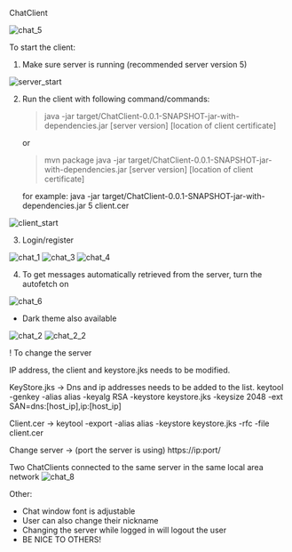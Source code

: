 
ChatClient

![chat_5](https://user-images.githubusercontent.com/63013313/147917675-ea7b713e-b243-477b-9f0e-b45e0cd10743.png)

To start the client:

1. Make sure server is running (recommended server version 5)

![server_start](https://user-images.githubusercontent.com/63013313/147917942-d35b38d1-548c-42ad-86f4-921d9116ca7a.png)


2. Run the client with following command/commands:


   > java -jar target/ChatClient-0.0.1-SNAPSHOT-jar-with-dependencies.jar [server version] [location of client certificate]

   or

   > mvn package
   > java -jar target/ChatClient-0.0.1-SNAPSHOT-jar-with-dependencies.jar [server version] [location of client certificate]
   
   for example:
   java -jar target/ChatClient-0.0.1-SNAPSHOT-jar-with-dependencies.jar 5 client.cer

![client_start](https://user-images.githubusercontent.com/63013313/147917936-4f5139fb-e5c7-4708-8333-810e6bc8aa5d.png)

3. Login/register

![chat_1](https://user-images.githubusercontent.com/63013313/147917627-33208530-df66-45d8-aca5-51bf7aaa7c7f.png)
![chat_3](https://user-images.githubusercontent.com/63013313/147917647-eeef353a-c4d1-455d-9ddc-b01df991f92f.png)
![chat_4](https://user-images.githubusercontent.com/63013313/147917657-b734426d-5671-4855-a1df-6a58b6f411a7.png)

4. To get messages automatically retrieved from the server, turn the autofetch on

![chat_6](https://user-images.githubusercontent.com/63013313/147917684-5af794ca-3068-4d66-9036-e20aea22d522.png)

- Dark theme also available

![chat_2](https://user-images.githubusercontent.com/63013313/147917636-5f50a74d-8a22-4cce-9cf5-019968eb5c0d.png)
![chat_2_2](https://user-images.githubusercontent.com/63013313/147918129-dc350bd4-ddec-4a48-8300-b45b6374f936.png)

! To change the server

IP address, the client and keystore.jks needs to be modified. 

KeyStore.jks -> 
Dns and ip addresses needs to be added to the list. 
keytool -genkey -alias alias -keyalg RSA -keystore keystore.jks -keysize 2048 -ext SAN=dns:[host_ip],ip:[host_ip]

Client.cer -> 
keytool -export -alias alias -keystore keystore.jks -rfc -file client.cer 

Change server -> (port the server is using)
https://ip:port/ 

Two ChatClients connected to the same server in the same local area network
![chat_8](https://user-images.githubusercontent.com/63013313/147919206-cbcae525-29ea-4d95-810d-973518612d60.jpg)




Other:

- Chat window font is adjustable
- User can also change their nickname
- Changing the server while logged in will logout the user
- BE NICE TO OTHERS!



